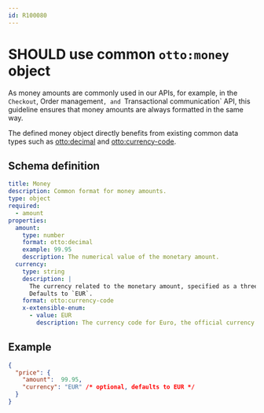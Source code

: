 ```yaml
---
id: R100080
---
```


# SHOULD use common `otto:money` object

As money amounts are commonly used in our APIs, for example, in the `Checkout`, Order management`, and `Transactional communication` API, this guideline ensures that money amounts are always formatted in the same way.

The defined money object directly benefits from existing common data types such as [otto:decimal][otto-decimal] and [otto:currency-code][otto-currency-code].

## Schema definition

```yaml
title: Money
description: Common format for money amounts.
type: object
required:
  - amount
properties:
  amount:
    type: number
    format: otto:decimal
    example: 99.95
    description: The numerical value of the monetary amount.
  currency:
    type: string
    description: |
      The currency related to the monetary amount, specified as a three-letter currency code as defined in ISO 4217.
      Defaults to `EUR`. 
    format: otto:currency-code
    x-extensible-enum:
      - value: EUR
        description: The currency code for Euro, the official currency of the eurozone.
```

## Example

```json
{
  "price": {
    "amount":  99.95, 
    "currency": "EUR" /* optional, defaults to EUR */
  }
}
```

[otto-decimal]: ./should-use-common-otto-decimal-format.md
[otto-currency-code]: ./must-use-common-data-formats.md
